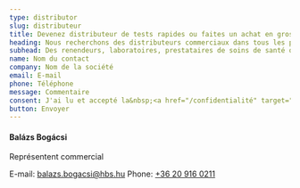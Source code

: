 ```yaml
---
type: distributor
slug: distributeur
title: Devenez distributeur de tests rapides ou faites un achat en gros
heading: Nous recherchons des distributeurs commerciaux dans tous les pays européens
subhead: Des renendeurs, laboratoires, prestataires de soins de santé qui doivent acheter de grandes quantités de tests sont les bienvenus.
name: Nom du contact
company: Nom de la société
email: E-mail
phone: Téléphone
message: Commentaire
consent: J'ai lu et accepté la&nbsp;<a href="/confidentialité" target="_blank">politique de confidentialité</a>.
button: Envoyer
---
```

#### Balázs Bogácsi

Représentent commercial

E-mail: [balazs.bogacsi@hbs.hu](mailto:balazs.bogacsi@hbs.hu)
Phone: [+36 20 916 0211](tel:+36209160211)